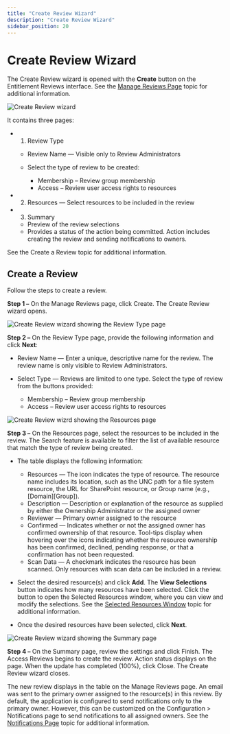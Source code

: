 ```yaml
---
title: "Create Review Wizard"
description: "Create Review Wizard"
sidebar_position: 20
---
```


# Create Review Wizard

The Create Review wizard is opened with the **Create** button on the Entitlement Reviews interface.
See the [Manage Reviews Page](/docs/auditor/10.8/accessreviews/entitlementreviews/interface/interface.md#manage-reviews-page) topic for additional information.

![Create Review wizard](/images/auditor/10.7/access/reviews/entitlementreviews/wizard/createreviewreviewtype.webp)

It contains three pages:

-   1. Review Type

    - Review Name — Visible only to Review Administrators
    - Select the type of review to be created:

        - Membership – Review group membership
        - Access – Review user access rights to resources

-   2. Resources — Select resources to be included in the review
-   3. Summary

    - Preview of the review selections
    - Provides a status of the action being committed. Action includes creating the review and
      sending notifications to owners.

See the Create a Review topic for additional information.

## Create a Review

Follow the steps to create a review.

**Step 1 –** On the Manage Reviews page, click Create. The Create Review wizard opens.

![Create Review wizard showing the Review Type page](/images/auditor/10.7/access/reviews/entitlementreviews/wizard/createreviewreviewtype.webp)

**Step 2 –** On the Review Type page, provide the following information and click **Next**:

- Review Name — Enter a unique, descriptive name for the review. The review name is only visible to
  Review Administrators.
- Select Type — Reviews are limited to one type. Select the type of review from the buttons
  provided:

    - Membership – Review group membership
    - Access – Review user access rights to resources

![Create Review wizrd showing the Resources page](/images/auditor/10.7/access/reviews/entitlementreviews/wizard/createreviewresources.webp)

**Step 3 –** On the Resources page, select the resources to be included in the review. The Search
feature is available to filter the list of available resource that match the type of review being
created.

- The table displays the following information:

    - Resources — The icon indicates the type of resource. The resource name includes its location,
      such as the UNC path for a file system resource, the URL for SharePoint resource, or Group
      name (e.g., [Domain]\[Group]).
    - Description — Description or explanation of the resource as supplied by either the Ownership
      Administrator or the assigned owner
    - Reviewer — Primary owner assigned to the resource
    - Confirmed — Indicates whether or not the assigned owner has confirmed ownership of that
      resource. Tool-tips display when hovering over the icons indicating whether the resource
      ownership has been confirmed, declined, pending response, or that a confirmation has not been
      requested.
    - Scan Data — A checkmark indicates the resource has been scanned. Only resources with scan data
      can be included in a review.

- Select the desired resource(s) and click **Add**. The **View Selections** button indicates how
  many resources have been selected. Click the button to open the Selected Resources window, where
  you can view and modify the selections. See the
  [Selected Resources Window](/docs/auditor/10.8/accessreviews/entitlementreviews/interface/selectedresources.md) topic for additional information.
- Once the desired resources have been selected, click **Next**.

![Create Review wizard showing the Summary page](/images/auditor/10.7/access/reviews/entitlementreviews/wizard/createreviewsummary.webp)

**Step 4 –** On the Summary page, review the settings and click Finish. The Access Reviews begins to
create the review. Action status displays on the page. When the update has completed (100%), click
Close. The Create Review wizard closes.

The new review displays in the table on the Manage Reviews page. An email was sent to the primary
owner assigned to the resource(s) in this review. By default, the application is configured to send
notifications only to the primary owner. However, this can be customized on the Configuration >
Notifications page to send notifications to all assigned owners. See the
[Notifications Page](/docs/auditor/10.8/accessreviews/admin/configuration/notifications.md) topic for additional information.
